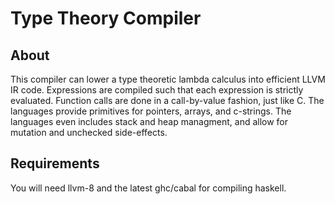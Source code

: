 # Type Theory Compiler

## About

This compiler can lower a type theoretic lambda calculus into efficient LLVM IR code.
Expressions are compiled such that each expression is strictly evaluated.
Function calls are done in a call-by-value fashion, just like C. The languages provide
primitives for pointers, arrays, and c-strings. The languages even includes
stack and heap managment, and allow for mutation and unchecked side-effects.

## Requirements

You will need llvm-8 and the latest ghc/cabal for compiling haskell.